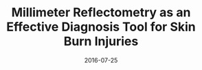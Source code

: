 ---
draft: false
doi: 10.1109/I2MTC.2016.7520407
title: Millimeter Reflectometry as an Effective Diagnosis Tool for Skin Burn Injuries
url_pdf: ''
publication_types:
  - "Conference paper"
authors:
  - Yuan Gao
  - Reza Zoughi

publication: In *IEEE International Instrumentation and Measurement Technology Conference (I2MTC)*
publication_short: In *IEEE International Instrumentation and Measurement Technology Conference (I2MTC)*
featured: false
image:
  filename: featured
  focal_point: Smart
  preview_only: false
date: 2016-07-25
---